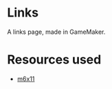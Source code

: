 # Links
A links page, made in GameMaker.

# Resources used
- [m6x11](https://managore.itch.io/m6x11)
